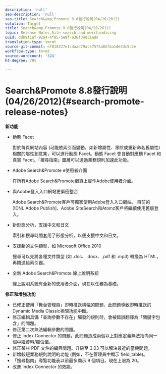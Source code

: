 ```yaml
---
description: 'null'
seo-description: 'null'
seo-title: Search&amp;Promote 8.8發行說明(04/26/2012)
solution: Target
title: Search&amp;Promote 8.8發行說明(04/26/2012)
topic: Release Notes,Site search and merchandising
uuid: ddb9f1af-92a4-4f85-be8f-a36f34d31add
translation-type: tm+mt
source-git-commit: ef818327e1cdaad79ac47575a8dfba1de3dc5c2e
workflow-type: tm+mt
source-wordcount: '324'
ht-degree: 70%

---
```



# Search&amp;Promote 8.8發行說明(04/26/2012){#search-promote-release-notes}

**新功能**

* 動態 Facet

   對於每頁網站內容 (可能依索引而變動，如新增屬性、移除或重新命名舊屬性) 相關的屬性創意集，可以進行動態 Facet。動態 Facet 會自動對應槽 Facet 和真實 Facet。「搜尋指南」圖層可以透過業務規則加速此功能。
* Adobe Search&amp;Promote e使用者介面

   在所有Adobe Search&amp;Promote網頁上實作Adobe使用者介面。
* 與Adobe登入入口網站更緊密整合

   Adobe Search&amp;Promote客戶可獨家使用Adobe登入入口網站。 目前的[!DNL Adobe Publish]、Adobe SiteSearch和Atomz客戶將繼續使用舊版登入。
* 新形態分析，支援中文和日文

   索引和搜尋時間套用了形態分析，以便支援中文和日文。
* 支援新的文件類型，如 Microsoft Office 2010

   搜尋可以先將各種文件類型 (如 .doc、.docx、.pdf 和 .mp3) 轉換為 HTML，再饋送給索引器。
* 全新 Adobe Search&amp;Promote 線上說明系統

   線上說明系統有全新的使用者介面，現在以任務為基礎。

**修正和增強功能**

* 已修正使用「舞台管理員」即時推送橫幅的問題，此問題導致即時推送的Dynamic Media Classic相關功能中斷。
* 修正編輯具備「查詢參數不存在」觸發的規則時，會被錯誤翻譯為「關鍵字包含」的問題。
* 修正第二次無法編輯參數的問題。
* 修正 Index Connector 的問題，此問題造成兩個以上對應定義無法指向同一個中繼資料/欄位值。
* 修正某些 PDF 文件的編目問題。升級至 3.03 可以解決最近的當機問題。
* 新增較短業務規則說明的功能 (例如，不在管理員中顯示 field_table)。
* 「搜尋指南」導覽功能表以前最多顯示 9 個項目。現在上限為 20。
* 改進 Index Connector 的效能。

